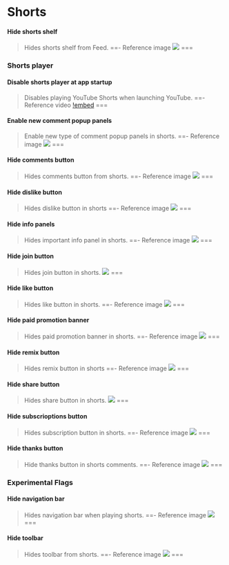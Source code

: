 # Shorts

#### Hide shorts shelf
>Hides shorts shelf from Feed.
==- Reference image
![](/assets/youtube/shorts/Hide-shorts-shelf.jpg)
===

### Shorts player

#### Disable shorts player at app startup
>Disables playing YouTube Shorts when launching YouTube.
==- Reference video
[!embed](https://github.com/kazimmt/RVX-Features/assets/82371061/9e0dcdfd-fe78-44c5-bc23-8a1b22011413)
===

#### Enable new comment popup panels
>Enable new type of comment popup panels in shorts.
==- Reference image
![](/assets/youtube/shorts/Enable-new-comment-popup-panel.jpg)
===

#### Hide comments button
>Hides comments button from shorts.
==- Reference image
![](/assets/youtube/shorts/Hide-comments-button.jpg)
===

#### Hide dislike button
>Hides dislike button in shorts
==- Reference image
![](/assets/youtube/shorts/Hide-dislike-button.jpg)
===

#### Hide info panels
>Hides important info panel in shorts.
==- Reference image
![](/assets/youtube/shorts/Hide-info-panels.jpg)
===

#### Hide join button
>Hides join button in shorts.
![](/assets/youtube/shorts/Hide-join-button.jpg)
===

#### Hide like button
>Hides like button in shorts.
==- Reference image
![](/assets/youtube/shorts/Hide-like-button.jpg)
===

#### Hide paid promotion banner
>Hides paid promotion banner in shorts.
==- Reference image
![](/assets/youtube/shorts/Hide-paid-promotion-banner.jpg)
===

#### Hide remix button
>Hides remix button in shorts
==- Reference image
![](/assets/youtube/shorts/Hide-remix-button.jpg)
===

#### Hide share button
>Hides share button in shorts.
![](/assets/youtube/shorts/Hide-share-button.jpg)
===

#### Hide subscrioptions button
>Hides subscription button in shorts.
==- Reference image
![](/assets/youtube/shorts/Hide-subscription-button.jpg)
===

#### Hide thanks button
>Hide thanks button in shorts comments.
==- Reference image
![](/assets/youtube/shorts/Hide-thanks-button.jpg)
===

### Experimental Flags

#### Hide navigation bar
>Hides navigation bar when playing shorts.
==- Reference image
![](/assets/youtube/shorts/Hide-navigation-bar.jpg)
===

#### Hide toolbar
>Hides toolbar from shorts.
==- Reference image
![](/assets/youtube/shorts/Hide-toolbar.jpg)
===